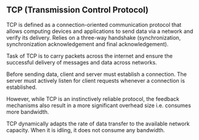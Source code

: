 ## TCP (Transmission Control Protocol)

TCP is defined as a connection-oriented communication protocol that allows computing devices and applications to send data via a network and verify its delivery. Relies on a three-way handshake (synchronization, synchronization acknowledgement and final acknowledgement).

Task of TCP is to carry packets across the internet and ensure the successful delivery of messages and data across networks.

Before sending data, client and server must establish a connection. The server must actively listen for client requests whenever a connection is established.

However, while TCP is an instinctively reliable protocol, the feedback mechanisms also result in a more significant overhead size i.e. consumes more bandwidth.

TCP dynamically adapts the rate of data transfer to the available network capacity. When it is idling, it does not consume any bandwidth.
